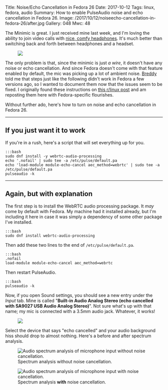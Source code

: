 Title: Noise/Echo Cancellation in Fedora 26
Date: 2017-10-12
Tags: linux, fedora, audio
Summary: How to enable PulseAudio noise and echo cancellation in Fedora 26.
Image: /2017/10/12/noiseecho-cancellation-in-fedora-26/after.jpg
Gallery: 048
Mwc: 48


The Minimic is great.  I just received mine last week, and I'm loving the ability to join video calls with [nice, comfy headphones][grado].  It's much better than switching back and forth between headphones and a headset.

<figure>
    <img src="{attach}minimic.jpg">
</figure>

The only problem is that, since the minimic is just *a wire*, it doesn't have any noise or echo cancellation.  And since Fedora doesn't come with that feature enabled by default, the mic was picking up a lot of ambient noise.  [Breddy][breddy] told me that steps just like the following didn't work in Fedora a few versions ago, so I wanted to document them now that the issues seem to be fixed.  I originally found these instructions on [this r/linux post][rlinux] and am reposting them here with Fedora-specific flourishes.

Without further ado, here's how to turn on noise and echo cancellation in Fedora 26.

---

## If you just want it to work

If you're in a rush, here's a script that will set everything up for you.

    :::bash
    sudo dnf install -y webrtc-audio-processing
    echo '.nofail' | sudo tee -a /etc/pulse/default.pa
    echo 'load-module module-echo-cancel aec_method=webrtc' | sudo tee -a /etc/pulse/default.pa
    pulseaudio -k

---

## Again, but with explanation

The first step is to install the WebRTC audio processing package.  It *may* come by default with Fedora.  My machine had it installed already, but I'm including it here in case it was simply a dependency of some other package I've installed.

    :::bash
    sudo dnf install webrtc-audio-processing

Then add these two lines to the end of `/etc/pulse/default.pa`.

    :::bash
    .nofail
    load-module module-echo-cancel aec_method=webrtc

Then restart PulseAudio.

    :::bash
    pulseaudio -k

Now, if you open Sound settings, you should see a new entry under the *Input* tab.  Mine is called "**Built-in Audio Analog Stereo (echo cancelled with SA9027 USB Audio Analog Stereo)**".  Not sure what's up with that name; my mic is connected with a 3.5mm audio jack.  Whatever, it works!

<figure>
    <img src="{attach}devices.png">
</figure>

Select the device that says "echo cancelled" and your audio background hiss should drop to almost nothing.  Here's a before and after spectrum analysis.

<div class="beside">
    <figure>
        <img src="{attach}before.jpg" alt="Audio spectrum analysis of microphone input without noise cancellation." />
        <figcaption>Spectrum analysis without noise cancellation.</figcaption>
    </figure>
    <figure>
        <img src="{attach}after.jpg" alt="Audio spectrum analysis of microphone input with noise cancellation." />
        <figcaption>Spectrum analysis <b>with</b> noise cancellation.</figcaption>
    </figure>
</div>

[fedora]: https://getfedora.org/
[breddy]: https://chrisbredesen.com/
[rlinux]: https://www.reddit.com/r/linux/comments/2yqfqp/just_found_that_pulseaudio_have_noise/
[grado]: http://gradolabs.com/
